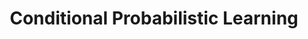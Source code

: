 ---
types: "word"

title: "Conditional Probabilistic Learning"

categories: ['']

tags: ['Conditional', 'Probabilistic', 'Learning']

arabic: 'التعلم الاحتمالي الشرطي'

arexps: []

enwords: ['Conditional Probabilistic Learning']

enexps: []

arlexicons: 'ع'

enlexicons: 'C'

authors: ['Ruqayya Roshdy']

translators: ['']

citations: 'العربية والذكاء الاصطناعي'

sources: 'مركز الملك عبدالله بن عبدالعزيز الدولي لخدمة اللغة العربية'

word: "true"

slug: ""
---